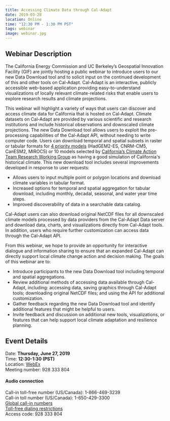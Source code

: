 ```yaml
---
title: Accessing Climate Data through Cal-Adapt
date: 2019-03-28
location: Online
time: "12:30 PM - 1:30 PM PST"
tags: webinar
image: webinar.jpg
---
```


## Webinar Description

The California Energy Commission and UC Berkeley’s Geospatial Innovation Facility (GIF) are jointly hosting a public webinar to introduce users to our new Data Download tool and to solicit input on the continued development of this and other tools on Cal-Adapt. Cal-Adapt is an interactive, publicly accessible web-based application providing easy-to-understand visualizations of locally relevant climate-related risks that enable users to explore research results and climate projections.

This webinar will highlight a variety of ways that users can discover and access climate data for California that is hosted on Cal-Adapt. Climate datasets on Cal-Adapt are provided by various scientific and research institutions and include historical observations and downscaled climate projections. The new Data Download tool allows users to exploit the pre-processing capabilities of the Cal-Adapt API, without needing to write computer code. Users can download temporal and spatial subsets in raster or tabular formats for [4 priority models](http://www.climateassessment.ca.gov/techreports/docs/20180827-Projections_CCCA4-CEC-2018-006.pdf) (HadGEM2-ES, CNRM-CM5, CanESM2, MIROC5) or 10 models selected by [California’s Climate Action Team Research Working Group](https://www.climatechange.ca.gov/climate_action_team/research.html) as having a good simulation of California's historical climate. This new download tool includes several improvements developed in response to user requests:
* Allows users to input multiple point or polygon locations and download climate variables in tabular format.
* Increased options for temporal and spatial aggregation for tabular download, including monthly, decadal, seasonal, and water year time steps.
* Improved discoverability of data in a searchable data catalog.

Cal-Adapt users can also download original NetCDF files for all downscaled climate models processed by data providers from the Cal-Adapt Data server and download data, charts, and visualizations directly from Cal-Adapt tools. In addition, users who require further customization can access data through the Cal-Adapt API.

From this webinar, we hope to provide an opportunity for interactive dialogue and information sharing to ensure that an expanded Cal-Adapt can directly support local climate change action and decision making. The goals of this webinar are to:
* Introduce participants to the new Data Download tool including temporal and spatial aggregations.
* Review additional methods of accessing data available through Cal-Adapt, including: accessing data, saving graphics through Cal-Adapt tools; downloading original NetCDF files; and using the API for additional customization.
* Gather feedback regarding the new Data Download tool and identify additional features that might be helpful to users.
* Invite feedback and discussion on additional new tools, visualizations, or features that can help support local climate adaptation and resilience planning.

## Event Details

Date: **Thursday, June 27, 2019** <br/>
Time: **12:30-1:30 (PST)** <br/>
Location: [WebEx](https://energy.webex.com/energy/j.php?MTID=m59793519f7c56662e4288f895aa9e16f) <br/>
Meeting number: 928 333 804 <br/>

#### Audio connection

Call-in toll-free number (US/Canada): 1-866-469-3239 <br/>
Call-in toll number (US/Canada): 1-650-429-3300 <br/>
[Global call-in numbers](https://energy.webex.com/energy/globalcallin.php?serviceType=EC&ED=731624442&tollFree=1)<br/>
[Toll-free dialing restrictions](https://www.webex.com/pdf/tollfree_restrictions.pdf)<br/>
Access code: 928 333 804 <br/>
